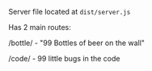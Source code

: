 Server file located at `dist/server.js`

Has 2 main routes:

/bottle/ - "99 Bottles of beer on the wall"

/code/ - 99 little bugs in the code

